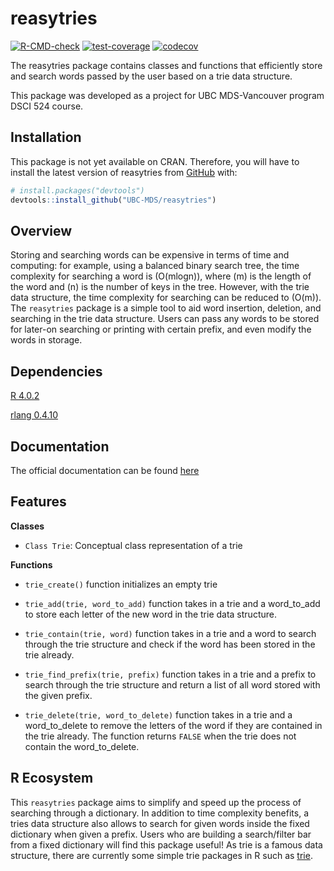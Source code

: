 
<!-- README.md is generated from README.Rmd. Please edit that file -->

# reasytries

<!-- badges: start -->

[![R-CMD-check](https://github.com/UBC-MDS/reasytries/workflows/R-CMD-check/badge.svg)](https://github.com/UBC-MDS/reasytries/actions)
[![test-coverage](https://github.com/UBC-MDS/reasytries/workflows/test-coverage/badge.svg)](https://github.com/UBC-MDS/reasytries/actions)
[![codecov](https://codecov.io/gh/UBC-MDS/reasytries/branch/master/graph/badge.svg?token=6K57F0IDMH)](https://codecov.io/gh/UBC-MDS/reasytries)
<!-- badges: end -->

The reasytries package contains classes and functions that efficiently
store and search words passed by the user based on a trie data
structure.

This package was developed as a project for UBC MDS-Vancouver program
DSCI 524 course.

## Installation

This package is not yet available on CRAN. Therefore, you will have to
install the latest version of reasytries from
[GitHub](https://github.com/) with:

``` r
# install.packages("devtools")
devtools::install_github("UBC-MDS/reasytries")
```

## Overview

Storing and searching words can be expensive in terms of time and
computing: for example, using a balanced binary search tree, the time
complexity for searching a word is \(O(mlogn)\), where \(m\) is the
length of the word and \(n\) is the number of keys in the tree. However,
with the trie data structure, the time complexity for searching can be
reduced to \(O(m)\). The `reasytries` package is a simple tool to aid
word insertion, deletion, and searching in the trie data structure.
Users can pass any words to be stored for later-on searching or printing
with certain prefix, and even modify the words in storage.

## Dependencies

[R 4.0.2](https://www.r-project.org/)

[rlang 0.4.10](https://cran.r-project.org/web/packages/rlang/index.html)

## Documentation

The official documentation can be found
[here](https://ubc-mds.github.io/reasytries/)

## Features

**Classes**

  - `Class Trie`: Conceptual class representation of a trie

**Functions**

  - `trie_create()` function initializes an empty trie

  - `trie_add(trie, word_to_add)` function takes in a trie and a
    word\_to\_add to store each letter of the new word in the trie data
    structure.

  - `trie_contain(trie, word)` function takes in a trie and a word to
    search through the trie structure and check if the word has been
    stored in the trie already.

  - `trie_find_prefix(trie, prefix)` function takes in a trie and a
    prefix to search through the trie structure and return a list of all
    word stored with the given prefix.

  - `trie_delete(trie, word_to_delete)` function takes in a trie and a
    word\_to\_delete to remove the letters of the word if they are
    contained in the trie already. The function returns `FALSE` when the
    trie does not contain the word\_to\_delete.

## R Ecosystem

This `reasytries` package aims to simplify and speed up the process of
searching through a dictionary. In addition to time complexity benefits,
a tries data structure also allows to search for given words inside the
fixed dictionary when given a prefix. Users who are building a
search/filter bar from a fixed dictionary will find this package
useful\! As trie is a famous data structure, there are currently some
simple trie packages in R such as
[trie](https://www.rdocumentation.org/packages/triebeard/versions/0.3.0/topics/trie).

